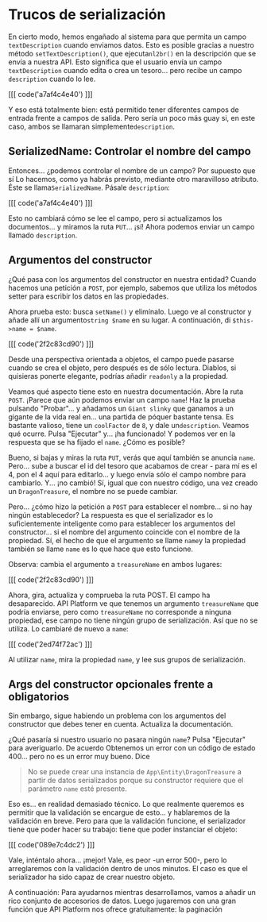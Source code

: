 # Trucos de serialización

En cierto modo, hemos engañado al sistema para que permita un campo `textDescription` cuando enviamos datos. Esto es posible gracias a nuestro método `setTextDescription()`, que ejecuta`nl2br()` en la descripción que se envía a nuestra API. Esto significa que el usuario envía un campo `textDescription` cuando edita o crea un tesoro... pero recibe un campo `description` cuando lo lee.

[[[ code('a7af4c4e40') ]]]

Y eso está totalmente bien: está permitido tener diferentes campos de entrada frente a campos de salida. Pero sería un poco más guay si, en este caso, ambos se llamaran simplemente`description`.

## SerializedName: Controlar el nombre del campo

Entonces... ¿podemos controlar el nombre de un campo? Por supuesto que sí Lo hacemos, como ya habrás previsto, mediante otro maravilloso atributo. Éste se llama`SerializedName`. Pásale `description`:

[[[ code('a7af4c4e40') ]]]

Esto no cambiará cómo se lee el campo, pero si actualizamos los documentos... y miramos la ruta `PUT`... ¡sí! Ahora podemos enviar un campo llamado `description`.

## Argumentos del constructor

¿Qué pasa con los argumentos del constructor en nuestra entidad? Cuando hacemos una petición a `POST`, por ejemplo, sabemos que utiliza los métodos setter para escribir los datos en las propiedades.

Ahora prueba esto: busca `setName()` y elimínalo. Luego ve al constructor y añade allí un argumento`string $name` en su lugar. A continuación, di `$this->name = $name`.

[[[ code('2f2c83cd90') ]]]

Desde una perspectiva orientada a objetos, el campo puede pasarse cuando se crea el objeto, pero después es de sólo lectura. Diablos, si quisieras ponerte elegante, podrías añadir `readonly` a la propiedad.

Veamos qué aspecto tiene esto en nuestra documentación. Abre la ruta `POST`. ¡Parece que aún podemos enviar un campo `name`! Haz la prueba pulsando "Probar"... y añadamos un `Giant slinky` que ganamos a un gigante de la vida real en... una partida de póquer bastante tensa. Es bastante valioso, tiene un `coolFactor` de `8`, y dale un`description`. Veamos qué ocurre. Pulsa "Ejecutar" y... ¡ha funcionado! Y podemos ver en la respuesta que se ha fijado el `name`. ¿Cómo es posible?

Bueno, si bajas y miras la ruta `PUT`, verás que aquí también se anuncia `name`. Pero... sube a buscar el id del tesoro que acabamos de crear - para mí es el 4, pon el 4 aquí para editarlo... y luego envía sólo el campo nombre para cambiarlo. Y... ¡no cambió! Sí, igual que con nuestro código, una vez creado un `DragonTreasure`, el nombre no se puede cambiar.

Pero... ¿cómo hizo la petición a `POST` para establecer el nombre... si no hay ningún establecedor? La respuesta es que el serializador es lo suficientemente inteligente como para establecer los argumentos del constructor... si el nombre del argumento coincide con el nombre de la propiedad. Sí, el hecho de que el argumento se llame `name`y la propiedad también se llame `name` es lo que hace que esto funcione.

Observa: cambia el argumento a `treasureName` en ambos lugares:

[[[ code('2f2c83cd90') ]]]

Ahora, gira, actualiza y comprueba la ruta POST. El campo ha desaparecido. 
API Platform ve que tenemos un argumento `treasureName` que podría enviarse, pero como `treasureName` no corresponde a ninguna propiedad, ese campo no tiene ningún grupo de serialización. Así que no se utiliza. Lo cambiaré de nuevo a `name`:

[[[ code('2ed74f72ac') ]]]

Al utilizar `name`, mira la propiedad `name`, y lee sus grupos de serialización.

## Args del constructor opcionales frente a obligatorios

Sin embargo, sigue habiendo un problema con los argumentos del constructor que debes tener en cuenta. Actualiza la documentación.

¿Qué pasaría si nuestro usuario no pasara ningún `name`? Pulsa "Ejecutar" para averiguarlo. De acuerdo Obtenemos un error con un código de estado 400... pero no es un error muy bueno. Dice

> No se puede crear una instancia de `App\Entity\DragonTreasure` a partir de datos serializados
> porque su constructor requiere que el parámetro `name` esté presente.

Eso es... en realidad demasiado técnico. Lo que realmente queremos es permitir que la validación se encargue de esto... y hablaremos de la validación en breve. Pero para que la validación funcione, el serializador tiene que poder hacer su trabajo: tiene que poder instanciar el objeto:

[[[ code('089e7c4dc2') ]]]

Vale, inténtalo ahora... ¡mejor! Vale, es peor -un error 500-, pero lo arreglaremos con la validación dentro de unos minutos. El caso es que el serializador ha sido capaz de crear nuestro objeto.

A continuación: Para ayudarnos mientras desarrollamos, vamos a añadir un rico conjunto de accesorios de datos. Luego jugaremos con una gran función que API Platform nos ofrece gratuitamente: la paginación
